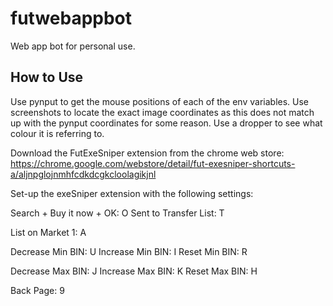 # futwebappbot
Web app bot for personal use.

## How to Use
Use pynput to get the mouse positions of each of the env variables.
Use screenshots to locate the exact image coordinates as this does not match up with the pynput coordinates for some reason.
Use a dropper to see what colour it is referring to. 


Download the FutExeSniper extension from the chrome web store: https://chrome.google.com/webstore/detail/fut-exesniper-shortcuts-a/aljnpglojnmhfcdkdcgkcloolagikjnl

Set-up the exeSniper extension with the following settings:

Search + Buy it now + OK: O
Sent to Transfer List: T

List on Market 1: A

Decrease Min BIN: U
Increase Min BIN: I
Reset Min BIN: R

Decrease Max BIN: J
Increase Max BIN: K
Reset Max BIN: H

Back Page: 9
